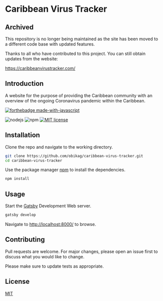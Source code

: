 # Caribbean Virus Tracker

## Archived

This repository is no longer being maintained as the site has been moved to a different code base with updated features.

Thanks to all who have contributed to this project. You can still obtain updates from the website:

<https://caribbeanvirustracker.com/>

## Introduction

A website for the purpose of providing the Caribbean community with an overview of the ongoing Coronavirus pandemic within the Caribbean.

[![forthebadge made-with-javascript][4]](https://www.javascript.com/)

![nodejs][1] ![npm][2] [![MIT license][3]](https://lbesson.mit-license.org/)

## Installation

Clone the repo and navigate to the working directory.

```bash
git clone https://github.com/obikag/caribbean-virus-tracker.git
cd caribbean-virus-tracker
```

Use the package manager [npm](https://www.npmjs.com/) to install the dependencies.

```bash
npm install
```

## Usage

Start the [Gatsby](https://www.gatsbyjs.org/) Development Web server.

```bash
gatsby develop
```

Navigate to <http://localhost:8000/> to browse.

## Contributing

Pull requests are welcome. For major changes, please open an issue first to discuss what you would like to change.

Please make sure to update tests as appropriate.

## License

[MIT](https://choosealicense.com/licenses/mit/)

[1]: https://img.shields.io/badge/nodejs-v8.11.3-brightgreen
[2]: https://img.shields.io/badge/npm-5.6.0-red
[3]: https://img.shields.io/badge/License-MIT-blue.svg
[4]: https://forthebadge.com/images/badges/made-with-javascript.svg
